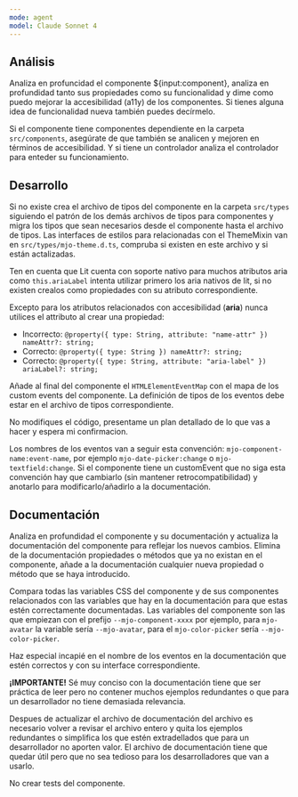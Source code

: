```yaml
---
mode: agent
model: Claude Sonnet 4
---
```


## Análisis

Analiza en profuncidad el componente ${input:component}, analiza en profundidad tanto sus propiedades como su funcionalidad y dime como puedo mejorar la accesibilidad (a11y) de los componentes. Si tienes alguna idea de funcionalidad nueva también puedes decírmelo.

Si el componente tiene componentes dependiente en la carpeta `src/components`, asegúrate de que también se analicen y mejoren en términos de accesibilidad. Y si tiene un controlador analiza el controlador para enteder su funcionamiento.

## Desarrollo

Si no existe crea el archivo de tipos del componente en la carpeta `src/types` siguiendo el patrón de los demás archivos de tipos para componentes y migra los tipos que sean necesarios desde el componente hasta el archivo de tipos. Las interfaces de estilos para relacionadas con el ThemeMixin van en `src/types/mjo-theme.d.ts`, compruba si existen en este archivo y si están actalizadas.

Ten en cuenta que Lit cuenta con soporte nativo para muchos atributos aria como `this.ariaLabel` intenta utilizar primero los aria nativos de lit, si no existen crealos como propiedades con su atributo correspondiente.

Excepto para los atributos relacionados con accesibilidad (**aria**) nunca utilices el attributo al crear una propiedad:

- Incorrecto: `@property({ type: String, attribute: "name-attr" }) nameAttr?: string;`
- Correcto: `@property({ type: String }) nameAttr?: string;`
- Correcto: `@property({ type: String, attribute: "aria-label" }) ariaLabel?: string;`

Añade al final del componente el `HTMLElementEventMap` con el mapa de los custom events del componente. La definición de tipos de los eventos debe estar en el archivo de tipos correspondiente.

No modifiques el código, presentame un plan detallado de lo que vas a hacer y espera mi confirmacion. 

Los nombres de los eventos van a seguir esta convención: `mjo-component-name:event-name`, por ejemplo `mjo-date-picker:change` o `mjo-textfield:change`. Si el componente tiene un customEvent que no siga esta convención hay que cambiarlo (sin mantener retrocompatibilidad) y anotarlo para modificarlo/añadirlo a la documentación.

## Documentación

Analiza en profundidad el componente y su documentación y actualiza la documentación del componente para reflejar los nuevos cambios. Elimina de la documentación propiedades o métodos que ya no existan en el componente, añade a la documentación cualquier nueva propiedad o método que se haya introducido.

Compara todas las variables CSS del componente y de sus componentes relacionados con las variables que hay en la documentación para que estas estén correctamente documentadas. Las variables del componente son las que empiezan con el prefijo `--mjo-component-xxxx` por ejemplo, para `mjo-avatar` la variable sería `--mjo-avatar`, para el `mjo-color-picker` sería `--mjo-color-picker`.

Haz especial incapié en el nombre de los eventos en la documentación que estén correctos y con su interface correspondiente.

**¡IMPORTANTE!** Sé muy conciso con la documentación tiene que ser práctica de leer pero no contener muchos ejemplos redundantes o que para un desarrollador no tiene demasiada relevancia. 

Despues de actualizar el archivo de documentación del archivo es necesario volver a revisar el archivo entero y quita los ejemplos redundantes o simplifica los que estén extradellados que para un desarrollador no aporten valor. El archivo de documentación tiene que quedar útil pero que no sea tedioso para los desarrolladores que van a usarlo.

No crear tests del componente.
